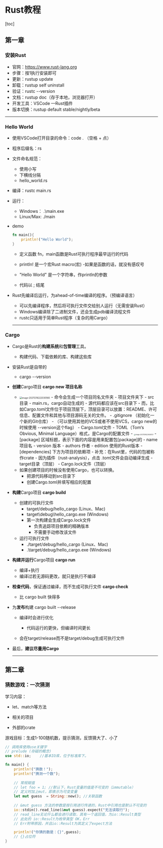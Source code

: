 # Rust教程

[toc]

## 第一章



### 安装Rust

- 官网：https://www.rust-lang.org
- 步骤：按1执行安装即可
- 更新：rustup update
- 卸载：rustup self uninstall
- 验证：rustc --version
- 文档：rustup doc（存于本地，浏览器打开）
- 开发工具：VSCode	—Rust插件
- 版本切换：rustup default stable/nightly/beta

------



### Hello World

- 使用VSCode打开目录的命令：code .	（空格 + 点）

- 程序后缀名：rs

- 文件命名规范：

	- 使用小写
	- 下横线分隔
	- hello_world.rs

- 编译：rustc main.rs

- 运行：

	- Windows：	.\main.exe
	- Linux/Max:    ./main

- demo

	```rust
	fn main(){
	    println!("Hello World");
	}
	```

	- 定义函数 fn，main函数是Rust可执行程序最早运行的代码

	- println! 是一个宏Rust macro(宏)	-如果是函数的话，就没有感叹号

	- "Hello World" 是一个字符串，作println的参数

	- 代码以 ; 结尾

		

- Rust先编译后运行，为ahead-of-time编译的程序。（预编译语言）

	- 可以先编译程序，然后将可执行文件交给别人运行（无需安装Rust）
	- Windows编译除了二进制文件，还会生成pdb编译流程文件
	- rustc只适用于简单Rust程序（复杂的用Cargo）

	------

	

### Cargo

- Cargo是Rust的**构建系统**和**包管理**工具。

	- 构建代码、下载依赖的库、构建这些库

- 安装Rust是自带的

	- cargo --version

- **创建**Cargo项目    **cargo new 项目名称**

	- <img src="C:\Users\xd\AppData\Roaming\Typora\typora-user-images\image-20211218222030560.png" alt="image-20211218222030560" style="zoom: 50%;" />
		- 命令会生成一个项目同名文件夹
		- 项目文件夹下
			- src目录
				- main.rs，cargo自动生成的
				- 源代码都应该在src目录下
				- 而，比如Cargo.toml文件位于项目顶层下，顶层目录可以放置：README、许可信息、配置文件和其他与项目源码无关的文件。
			- .gitignore （初始化一个新的Git仓库）
				- （可以使用其他的VCS或者不使用VCS，cargo new的时候使用 --version这个flag）
			- Cargo.toml文件
				- TOML（Tom‘s Obvious, Minimal Language）格式，是Cargo的配置文件
				- <img src="C:\Users\xd\AppData\Roaming\Typora\typora-user-images\image-20211218223626121.png" alt="image-20211218223626121" style="zoom: 33%;" />
					- [package] 区域标题，表示下面的内容是用来配置包[package]的
					- name 项目名
					- version 版本
					- authors 作者
					- edition 使用的Rust版本
					- [dependencies] 下方为项目的依赖项
				- 补充：在Rust里，代码的包被称作crate
		- 因为插件（rust-analysis），点击 .toml文件会自动编译生成
			- target目录（顶层）
			- Cargo.lock文件（顶层）
	- 如果创建项目的时候没有使用Cargo，也可以转换。
		- 把源代码移动到src目录下
		- 创建Cargo.toml并填写相应的配置

	

- **构建**Cargo项目  **cargo build**

	- 创建的可执行文件
		- target/debug/hello_cargo  (Linux、Mac)
		- target\debug\hello_cargo.exe  (Windows)
		- 第一次构建会生成Cargo.lock文件
			- 负责追踪项目依赖的精确版本
			- 不需要手动修改该文件
	- 运行可执行文件
		- ./target/debug/hello_cargo  (Linux、Mac)
		- .\target/debug/hello_cargo.exe  (Windows)

	

- **构建并运行**Cargo项目  **cargo run**

	- 编译+执行
	- 编译过若无源码更改，就只是执行不编译

- **检查代码**，保证通过编译，而不生成可执行文件  **cargo check**

	- 比 cargo built  快得多

- 为**发布**构建  cargo built --release

	- 编译时会进行优化

		- 代码运行的更快，但编译时间更长

	- 会在target/release而不是target/debug生成可执行文件

		

- 最后，**建议尽量用Cargo**

	------

	



## 第二章



### 猜数游戏：一次猜测

学习内容：

- let、match等方法

- 相关的项目
- 外部的crate

游戏目标：生成1-100随机数，提示猜测，反馈猜大了、小了



```rust
// 调用库使用use关键字
// prelude (存疑的概念)
use std::io;	//基本IO库，位于标准库下。		

fn main() {
    println!("猜数！");	
    println!("猜测一个数");
   
	// 常规赋值
    // let foo = 1;	//默认下，Rust变量的值是不可变的（immutable）
    // 定义时加上mut，即表示为可变变量
    let mut guess  = String::new();	//关联函数
    
	// &mut guess 方法的参数是按引用进行传递的，Rust中引用也是默认不可变的
    io::stdin().read_line(&mut guess).expect("无法读取行");
    // read_line无论什么都会进行读取，其有一个返回值，为io::Result类型
    // 此处的 io::Result为枚举类型 OK，Err
    // Err附带原因，并且io::Result为其定义了expect方法

    println!("你猜的数是：{}",guess);
    // {}占位符
}

```







​			